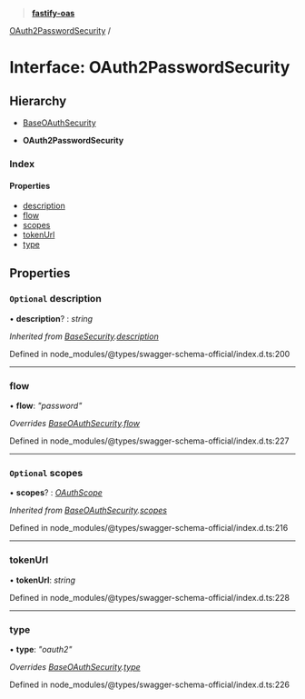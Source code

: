 > **[fastify-oas](../README.md)**

[OAuth2PasswordSecurity](oauth2passwordsecurity.md) /

# Interface: OAuth2PasswordSecurity

## Hierarchy

  * [BaseOAuthSecurity](baseoauthsecurity.md)

  * **OAuth2PasswordSecurity**

### Index

#### Properties

* [description](oauth2passwordsecurity.md#optional-description)
* [flow](oauth2passwordsecurity.md#flow)
* [scopes](oauth2passwordsecurity.md#optional-scopes)
* [tokenUrl](oauth2passwordsecurity.md#tokenurl)
* [type](oauth2passwordsecurity.md#type)

## Properties

### `Optional` description

• **description**? : *string*

*Inherited from [BaseSecurity](basesecurity.md).[description](basesecurity.md#optional-description)*

Defined in node_modules/@types/swagger-schema-official/index.d.ts:200

___

###  flow

• **flow**: *"password"*

*Overrides [BaseOAuthSecurity](baseoauthsecurity.md).[flow](baseoauthsecurity.md#flow)*

Defined in node_modules/@types/swagger-schema-official/index.d.ts:227

___

### `Optional` scopes

• **scopes**? : *[OAuthScope](oauthscope.md)*

*Inherited from [BaseOAuthSecurity](baseoauthsecurity.md).[scopes](baseoauthsecurity.md#optional-scopes)*

Defined in node_modules/@types/swagger-schema-official/index.d.ts:216

___

###  tokenUrl

• **tokenUrl**: *string*

Defined in node_modules/@types/swagger-schema-official/index.d.ts:228

___

###  type

• **type**: *"oauth2"*

*Overrides [BaseOAuthSecurity](baseoauthsecurity.md).[type](baseoauthsecurity.md#type)*

Defined in node_modules/@types/swagger-schema-official/index.d.ts:226